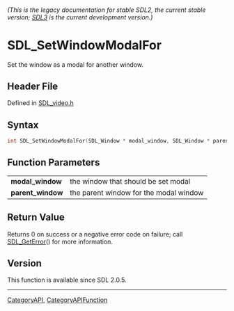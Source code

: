 ###### (This is the legacy documentation for stable SDL2, the current stable version; [SDL3](https://wiki.libsdl.org/SDL3/) is the current development version.)
# SDL_SetWindowModalFor

Set the window as a modal for another window.

## Header File

Defined in [SDL_video.h](https://github.com/libsdl-org/SDL/blob/SDL2/include/SDL_video.h)

## Syntax

```c
int SDL_SetWindowModalFor(SDL_Window * modal_window, SDL_Window * parent_window);

```

## Function Parameters

|                       |                                        |
| --------------------- | -------------------------------------- |
| **modal_window**      | the window that should be set modal    |
| **parent_window**     | the parent window for the modal window |

## Return Value

Returns 0 on success or a negative error code on failure; call
[SDL_GetError](SDL_GetError)() for more information.

## Version

This function is available since SDL 2.0.5.

----
[CategoryAPI](CategoryAPI), [CategoryAPIFunction](CategoryAPIFunction)

